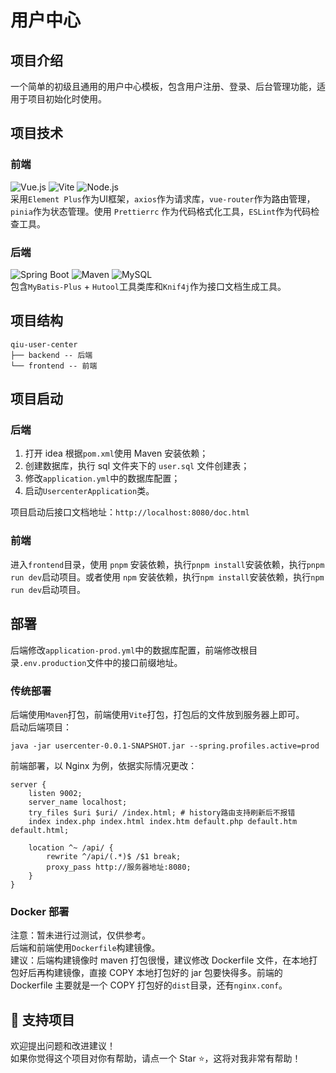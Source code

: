 # 用户中心

## 项目介绍
一个简单的初级且通用的用户中心模板，包含用户注册、登录、后台管理功能，适用于项目初始化时使用。

## 项目技术
### 前端
![Vue.js](https://img.shields.io/badge/Vue.js-3.3.10-4FC08D?logo=vue.js&logoColor=white)
![Vite](https://img.shields.io/badge/Vite-4.5.1-646CFF?logo=vite&logoColor=white)
![Node.js](https://img.shields.io/badge/Node.js-%3E%3D18-339933?logo=nodedotjs&logoColor=white)  
采用`Element Plus`作为UI框架，`axios`作为请求库，`vue-router`作为路由管理，`pinia`作为状态管理。使用 `Prettierrc` 作为代码格式化工具，`ESLint`作为代码检查工具。

### 后端
![Spring Boot](https://img.shields.io/badge/Spring%20Boot-2.6.13-green?logo=springboot&logoColor=white)
![Maven](https://img.shields.io/badge/Maven-3.9.9-C71A36?logo=apachemaven&logoColor=white)
![MySQL](https://img.shields.io/badge/MySQL-8.0-blue?logo=mysql)  
包含`MyBatis-Plus` + `Hutool`工具类库和`Knif4j`作为接口文档生成工具。

## 项目结构
```shell
qiu-user-center
├── backend -- 后端
└── frontend -- 前端
```

## 项目启动
### 后端
1. 打开 idea 根据`pom.xml`使用 Maven 安装依赖；
2. 创建数据库，执行 sql 文件夹下的 `user.sql` 文件创建表；
3. 修改`application.yml`中的数据库配置；
4. 启动`UsercenterApplication`类。

项目启动后接口文档地址：`http://localhost:8080/doc.html`

### 前端
进入`frontend`目录，使用 `pnpm` 安装依赖，执行`pnpm install`安装依赖，执行`pnpm run dev`启动项目。或者使用 `npm` 安装依赖，执行`npm install`安装依赖，执行`npm run dev`启动项目。

## 部署
后端修改`application-prod.yml`中的数据库配置，前端修改根目录`.env.production`文件中的接口前缀地址。
### 传统部署
后端使用`Maven`打包，前端使用`Vite`打包，打包后的文件放到服务器上即可。  
启动后端项目：
```shell
java -jar usercenter-0.0.1-SNAPSHOT.jar --spring.profiles.active=prod
```
前端部署，以 Nginx 为例，依据实际情况更改：
```nginx
server {
    listen 9002;
    server_name localhost;
    try_files $uri $uri/ /index.html; # history路由支持刷新后不报错
    index index.php index.html index.htm default.php default.htm default.html;

    location ^~ /api/ {
        rewrite ^/api/(.*)$ /$1 break;
        proxy_pass http://服务器地址:8080;
    }
}
```
### Docker 部署
注意：暂未进行过测试，仅供参考。  
后端和前端使用`Dockerfile`构建镜像。  
建议：后端构建镜像时 maven 打包很慢，建议修改 Dockerfile 文件，在本地打包好后再构建镜像，直接 COPY 本地打包好的 jar 包要快得多。前端的 Dockerfile 主要就是一个 COPY 打包好的`dist`目录，还有`nginx.conf`。

## 🌟 支持项目
欢迎提出问题和改进建议！  
如果你觉得这个项目对你有帮助，请点一个 Star ⭐️，这将对我非常有帮助！
